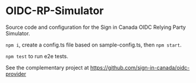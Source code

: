 # OIDC-RP-Simulator

Source code and configuration for the Sign in Canada OIDC Relying Party Simulator.

`npm i`, create a config.ts file based on sample-config.ts, then `npm start`.

`npm test` to run e2e tests.

See the complementary project at https://github.com/sign-in-canada/oidc-provider
